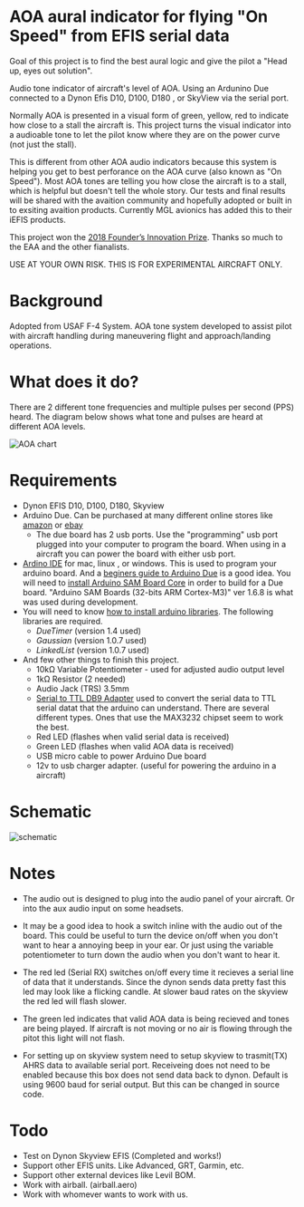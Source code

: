 # AOA aural indicator for flying "On Speed" from EFIS serial data
Goal of this project is to find the best aural logic and give the pilot a "Head up, eyes out solution".

Audio tone indicator of aircraft's level of AOA. Using an Ardunino Due connected to a Dynon Efis D10, D100, D180 , or SkyView via the serial port.

Normally AOA is presented in a visual form of green, yellow, red to indicate how close to a stall the aircraft is.  This project turns the visual indicator into a audioable tone to let the pilot know where they are on the power curve (not just the stall).  

This is different from other AOA audio indicators because this system is helping you get to best perforance on the AOA curve (also known as "On Speed").  Most AOA tones are telling you how close the aircraft is to a stall, which is helpful but doesn't tell the whole story.  Our tests and final results will be shared with the avaition community and hopefully adopted or built in to exsiting avaition products.  Currently MGL avionics has added this to their iEFIS products.

This project won the [2018 Founder’s Innovation Prize](https://www.eaa.org/en/airventure/eaa-airventure-news-and-multimedia/eaa-airventure-news/eaa-airventure-oshkosh/07-25-2018-aural-angle-of-attack-project-wins-founders-innovation-prize).  Thanks so much to the EAA and the other fianalists.  

USE AT YOUR OWN RISK.  THIS IS FOR EXPERIMENTAL AIRCRAFT ONLY. 

# Background

Adopted from USAF F-4 System.  AOA tone system developed to assist pilot with aircraft handling during maneuvering flight and approach/landing operations.  

# What does it do?

There are 2 different tone frequencies and multiple pulses per second (PPS) heard.   The diagram below shows what tone and pulses are heard at different AOA levels.

![AOA chart](https://github.com/dinglewanker/aoa-tone-efis-serial/blob/master/docs/chart.png?raw=true)


# Requirements
 - Dynon EFIS D10, D100, D180, Skyview
 - Arduino Due.  Can be purchased at many different online stores like [amazon](https://www.amazon.com/OSOYOO-Compatible-Shield-Module-Arduino/dp/B010SCWGE2/) or  [ebay](http://www.ebay.com/sch/items/?_nkw=arduino+due) 
   * The due board has 2 usb ports.  Use the "programming" usb port plugged into your computer to program the board.  When using in a aircraft you can power the board with either usb port.
 - [Ardino IDE](https://www.arduino.cc/en/Main/Software) for mac, linux , or windows. This is used to program your arduino board. And a [beginers guide to Arduino Due](https://www.arduino.cc/en/Guide/ArduinoDue) is a good idea.  You will need to [install Arduino SAM Board Core](https://www.arduino.cc/en/Guide/Cores) in order to build for a Due board. "Arduino SAM Boards (32-bits ARM Cortex-M3)" ver 1.6.8 is what was used during development.
 - You will need to know [how to install arduino libraries](https://www.arduino.cc/en/Guide/Libraries). The following libraries are required.
   * *DueTimer* (version 1.4 used)
   * *Gaussian* (version 1.0.7 used)
   * *LinkedList* (version 1.0.7 used)
 - And few other things to finish this project.
   * 10kΩ Variable Potentiometer - used for adjusted audio output level 
   * 1kΩ Resistor (2 needed)
   * Audio Jack (TRS) 3.5mm
   * [Serial to TTL DB9 Adapter](http://www.ebay.com/sch/i.html_max232+serial+ttl+DB9) used to convert the serial data to TTL serial datat that the arduino can understand.  There are several different types.  Ones that use the MAX3232 chipset seem to work the best.
   * Red LED (flashes when valid serial data is received)
   * Green LED (flashes when valid AOA data is received)
   * USB micro cable to power Arduino Due board
   * 12v to usb charger adapter. (useful for powering the arduino in a aircraft)

# Schematic
![schematic](https://github.com/dinglewanker/aoa-tone-efis-serial/blob/master/docs/AOA_Due_schem_5Jun18.png?raw=true)

# Notes
 * The audio out is designed to plug into the audio panel of your aircraft. Or into the aux audio input on some headsets.
 
 * It may be a good idea to hook a switch inline with the audio out of the board.  This could be useful to turn the device on/off when you don't want to hear a annoying beep in your ear.  Or just using the variable potentiometer to turn down the audio when you don't want to hear it.

 * The red led (Serial RX) switches on/off every time it recieves a serial line of data that it understands.  Since the dynon sends data pretty fast this led may look like a flicking candle. At slower baud rates on the skyview the red led will flash slower.
 
 * The green led indicates that valid AOA data is being recieved and tones are being played.  If aircraft is not moving or no air is flowing through the pitot this light will not flash.
 
 * For setting up on skyview system need to setup skyview to trasmit(TX) AHRS data to available serial port.  Receiveing does not need to be enabled because this box does not send data back to dynon.  Default is using 9600 baud for serial output.  But this can be changed in source code.
 
 
# Todo
- Test on Dynon Skyview EFIS (Completed and works!)
- Support other EFIS units.  Like Advanced, GRT, Garmin, etc.
- Support other external devices like Levil BOM.
- Work with airball.  (airball.aero)
- Work with whomever wants to work with us.

 
